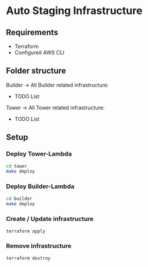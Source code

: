 # Auto Staging Infrastructure

## Requirements

- Terraform
- Configured AWS CLI

## Folder structure

Builder -> All Builder related infrastructure:

- TODO List

Tower -> All Tower related infrastructure:

- TODO List

## Setup

### Deploy Tower-Lambda

```bash
cd tower
make deploy
```

### Deploy Builder-Lambda

```bash
cd builder
make deploy
```

### Create / Update infrastructure

```bash
terraform apply
```

### Remove infrastructure

```bash
terraform destroy
```